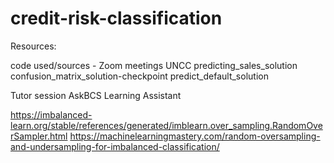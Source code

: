 # credit-risk-classification

Resources:


code used/sources -
Zoom meetings UNCC 
predicting_sales_solution
confusion_matrix_solution-checkpoint
predict_default_solution


Tutor session
AskBCS Learning Assistant

https://imbalanced-learn.org/stable/references/generated/imblearn.over_sampling.RandomOverSampler.html
https://machinelearningmastery.com/random-oversampling-and-undersampling-for-imbalanced-classification/